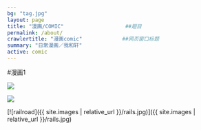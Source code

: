 ```yaml
---
bg: "tag.jpg"
layout: page
title: "漫画/COMIC"                    ##题目
permalink: /about/
crawlertitle: "漫画comic"             ##网页窗口标题
summary: "日常漫画／我和轩"
active: comic
---
```

#漫画1


<img src="{{baseurl}}/media/images/illustration/皇室战争1.jpg"> 


<html>
<body>
<p><a href = "http://www.zcool.com.cn/u/734636"><img border= "0" src ="media/images/illustration/皇室战争1.jpg" /></a></p>
</body>
</html>


[![railroad]({{ site.images | relative_url }}/rails.jpg)]({{ site.images | relative_url }}/rails.jpg)